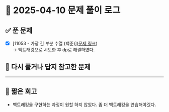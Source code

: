 # 📅 2025-04-10 문제 풀이 로그

## ✅ 푼 문제
- [x] [11053 - 가장 긴 부분 수열 (백준)]([문제 링크](https://www.acmicpc.net/problem/11053))  
  → 백트래킹으로 시도한 후 dp로 해결하였다.



## 📝 다시 풀거나 답지 참고한 문제


---

## 🧠 짧은 회고

- 백트래킹을 구현하는 과정이 원할 하지 않았다. 좀 더 백트래킹을 연습해야겠다.
